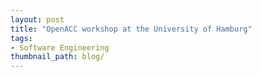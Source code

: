```yaml
---
layout: post
title: "OpenACC workshop at the University of Hamburg"
tags:
- Software Engineering
thumbnail_path: blog/
---
```

